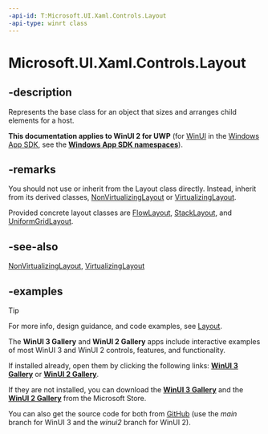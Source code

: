 ```yaml
---
-api-id: T:Microsoft.UI.Xaml.Controls.Layout
-api-type: winrt class
---
```


# Microsoft.UI.Xaml.Controls.Layout

<!--
public class Layout : Windows.UI.Xaml.DependencyObject
-->

## -description

Represents the base class for an object that sizes and arranges child elements for a host.

**This documentation applies to WinUI 2 for UWP** (for [WinUI](/windows/apps/winui/winui3/) in the [Windows App SDK](/windows/apps/windows-app-sdk/), see the **[Windows App SDK namespaces](/windows/windows-app-sdk/api/winrt/)**).

## -remarks

You should not use or inherit from the Layout class directly. Instead, inherit from its derived classes, [NonVirtualizingLayout](nonvirtualizinglayout.md) or [VirtualizingLayout](virtualizinglayout.md).

Provided concrete layout classes are [FlowLayout](flowlayout.md), [StackLayout](stacklayout.md), and [UniformGridLayout](uniformgridlayout.md).

## -see-also

[NonVirtualizingLayout](nonvirtualizinglayout.md), [VirtualizingLayout](virtualizinglayout.md)

## -examples

> [!TIP]
> For more info, design guidance, and code examples, see [Layout](/windows/apps/design/layout/).
>
> The **WinUI 3 Gallery** and **WinUI 2 Gallery** apps include interactive examples of most WinUI 3 and WinUI 2 controls, features, and functionality.
>
> If installed already, open them by clicking the following links: [**WinUI 3 Gallery**](winui3gallery:) or [**WinUI 2 Gallery**](winui2gallery:).
>
> If they are not installed, you can download the [**WinUI 3 Gallery**](https://www.microsoft.com/store/productId/9P3JFPWWDZRC) and the [**WinUI 2 Gallery**](https://www.microsoft.com/store/productId/9MSVH128X2ZT) from the Microsoft Store.
>
> You can also get the source code for both from [GitHub](https://github.com/Microsoft/WinUI-Gallery) (use the *main* branch for WinUI 3 and the *winui2* branch for WinUI 2).

